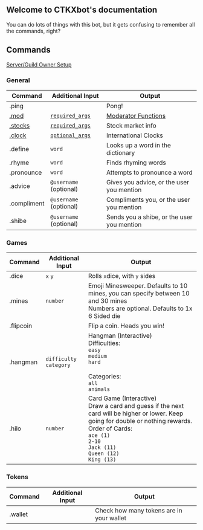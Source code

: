 ## Welcome to CTKXbot's documentation

You can do lots of things with this bot, but it gets confusing to remember all the commands, right?

## Commands

[Server/Guild Owner Setup](/guild_setup/index.md) 

### General

| Command | Additional Input     | Output |
|---------|----------------------|--------|
| .ping   |                      | Pong!  |
| [.mod](/mod/index.md) | [`required_args`](/mod/index.md) | [Moderator Functions](/mod/index.md) |
| [.stocks](/stocks/index.md) | [`required_args`](/stocks/index.md) | Stock market info |
| [.clock](/clock/index.md) | [`optional_args`](/clock/index.md) | International Clocks |
| .define | `word`                 | Looks up a word in the dictionary | 
| .rhyme | `word`                  | Finds rhyming words |
| .pronounce | `word`              | Attempts to pronounce a word |
| .advice | `@username` (optional) | Gives you advice, or the user you mention |
| .compliment | `@username` (optional) | Compliments you, or the user you mention |
| .shibe | `@username` (optional) | Sends you a shibe, or the user you mention |

### Games

| Command | Additional Input     | Output |
|---------|----------------------|--------|
| .dice | `x` `y` | Rolls `x`dice, with `y` sides |
| .mines  | `number` | Emoji Minesweeper. Defaults to 10 mines, you can specify between 10 and 30 mines<br> Numbers are optional. Defaults to 1x 6 Sided die|
| .flipcoin | | Flip a coin. Heads you win! |
| .hangman | `difficulty` `category` | Hangman (Interactive) <br> Difficulties: <br>`easy` <br>`medium` <br>`hard` <br><br>Categories: <br>`all` <br>`animals` |
| .hilo | `number` | Card Game (Interactive) <br>Draw a card and guess if the next card will be higher or lower. Keep going for double or nothing rewards. Order of Cards:<br>`ace (1)`<br>`2-10`<br>`Jack (11)`<br>`Queen (12)`<br>`King (13)`

### Tokens

| Command | Additional Input     | Output |
|---------|----------------------|--------|
| .wallet | 					 | Check how many tokens are in your wallet |
